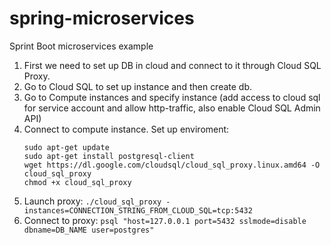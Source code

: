 # spring-microservices
Sprint Boot microservices example

1. First we need to set up DB in cloud and connect to it through Cloud SQL Proxy.
2. Go to Cloud SQL to set up instance and then create db.
3. Go to Compute instances and specify instance (add access to cloud sql for service account and allow http-traffic, also enable Cloud SQL Admin API)
4. Connect to compute instance. 
   Set up enviroment: 
   ```
   sudo apt-get update
   sudo apt-get install postgresql-client
   wget https://dl.google.com/cloudsql/cloud_sql_proxy.linux.amd64 -O cloud_sql_proxy
   chmod +x cloud_sql_proxy
   ```
5. Launch proxy: ``` ./cloud_sql_proxy -instances=CONNECTION_STRING_FROM_CLOUD_SQL=tcp:5432 ```
6. Connect to proxy: ``` psql "host=127.0.0.1 port=5432 sslmode=disable dbname=DB_NAME user=postgres" ```

